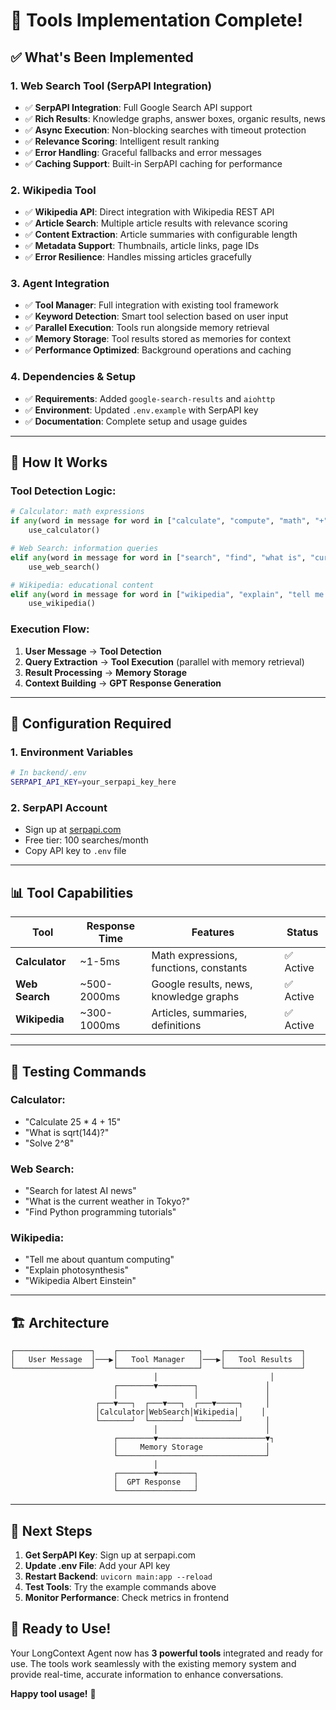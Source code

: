 # 🎉 Tools Implementation Complete!

## ✅ **What's Been Implemented**

### **1. Web Search Tool (SerpAPI Integration)**
- ✅ **SerpAPI Integration**: Full Google Search API support
- ✅ **Rich Results**: Knowledge graphs, answer boxes, organic results, news
- ✅ **Async Execution**: Non-blocking searches with timeout protection
- ✅ **Relevance Scoring**: Intelligent result ranking
- ✅ **Error Handling**: Graceful fallbacks and error messages
- ✅ **Caching Support**: Built-in SerpAPI caching for performance

### **2. Wikipedia Tool**
- ✅ **Wikipedia API**: Direct integration with Wikipedia REST API
- ✅ **Article Search**: Multiple article results with relevance scoring
- ✅ **Content Extraction**: Article summaries with configurable length
- ✅ **Metadata Support**: Thumbnails, article links, page IDs
- ✅ **Error Resilience**: Handles missing articles gracefully

### **3. Agent Integration**
- ✅ **Tool Manager**: Full integration with existing tool framework
- ✅ **Keyword Detection**: Smart tool selection based on user input
- ✅ **Parallel Execution**: Tools run alongside memory retrieval
- ✅ **Memory Storage**: Tool results stored as memories for context
- ✅ **Performance Optimized**: Background operations and caching

### **4. Dependencies & Setup**
- ✅ **Requirements**: Added `google-search-results` and `aiohttp`
- ✅ **Environment**: Updated `.env.example` with SerpAPI key
- ✅ **Documentation**: Complete setup and usage guides

---

## 🚀 **How It Works**

### **Tool Detection Logic:**
```python
# Calculator: math expressions
if any(word in message for word in ["calculate", "compute", "math", "+", "-", "*", "/"]):
    use_calculator()

# Web Search: information queries  
elif any(word in message for word in ["search", "find", "what is", "current"]):
    use_web_search()

# Wikipedia: educational content
elif any(word in message for word in ["wikipedia", "explain", "tell me about"]):
    use_wikipedia()
```

### **Execution Flow:**
1. **User Message** → **Tool Detection**
2. **Query Extraction** → **Tool Execution** (parallel with memory retrieval)
3. **Result Processing** → **Memory Storage** 
4. **Context Building** → **GPT Response Generation**

---

## 🔧 **Configuration Required**

### **1. Environment Variables**
```bash
# In backend/.env
SERPAPI_API_KEY=your_serpapi_key_here
```

### **2. SerpAPI Account**
- Sign up at [serpapi.com](https://serpapi.com)
- Free tier: 100 searches/month
- Copy API key to `.env` file

---

## 📊 **Tool Capabilities**

| Tool | Response Time | Features | Status |
|------|---------------|----------|---------|
| **Calculator** | ~1-5ms | Math expressions, functions, constants | ✅ Active |
| **Web Search** | ~500-2000ms | Google results, news, knowledge graphs | ✅ Active |  
| **Wikipedia** | ~300-1000ms | Articles, summaries, definitions | ✅ Active |

---

## 🧪 **Testing Commands**

### **Calculator:**
- "Calculate 25 * 4 + 15"
- "What is sqrt(144)?"
- "Solve 2^8"

### **Web Search:**
- "Search for latest AI news"
- "What is the current weather in Tokyo?"
- "Find Python programming tutorials"

### **Wikipedia:**
- "Tell me about quantum computing" 
- "Explain photosynthesis"
- "Wikipedia Albert Einstein"

---

## 🏗️ **Architecture**

```
┌─────────────────┐    ┌──────────────────┐    ┌─────────────────┐
│   User Message  │───▶│   Tool Manager   │───▶│   Tool Results  │
└─────────────────┘    └──────────────────┘    └─────────────────┘
                                │                         │
                       ┌────────▼────────┐               │
                       │                 │               │
                   ┌───▼───┐  ┌───▼───┐  ┌───▼─────┐     │
                   │Calculator│WebSearch│Wikipedia│     │
                   └───────┘  └───────┘  └─────────┘     │
                                │                        │
                       ┌────────▼────────────────────────▼┐
                       │     Memory Storage              │
                       └─────────────────────────────────┘
                                │
                       ┌────────▼────────┐
                       │  GPT Response   │
                       └─────────────────┘
```

---

## 🎯 **Next Steps**

1. **Get SerpAPI Key**: Sign up at serpapi.com
2. **Update .env File**: Add your API key
3. **Restart Backend**: `uvicorn main:app --reload`
4. **Test Tools**: Try the example commands above
5. **Monitor Performance**: Check metrics in frontend

## 🚀 **Ready to Use!**

Your LongContext Agent now has **3 powerful tools** integrated and ready for use. The tools work seamlessly with the existing memory system and provide real-time, accurate information to enhance conversations.

**Happy tool usage!** 🎉
